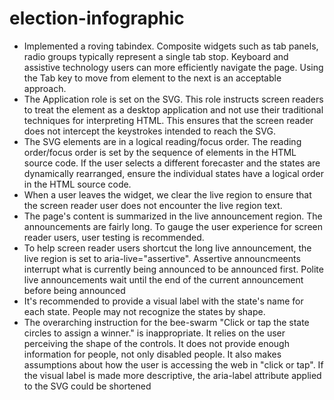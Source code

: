 # election-infographic

- Implemented a roving tabindex. Composite widgets such as tab panels, radio groups typically represent a single tab stop. Keyboard and assistive technology users can more efficiently navigate the page. Using the Tab key to move from element to the next is an acceptable approach.
- The Application role is set on the SVG. This role  instructs screen readers to treat the element as a desktop application and not use their traditional techniques for interpreting HTML. This ensures that the screen reader does not intercept the keystrokes intended to reach the SVG.
- The SVG elements are in a logical reading/focus order. The reading order/focus order is set by the sequence of elements in the HTML source code. If the user selects a different forecaster and the states are dynamically rearranged, ensure the individual states have a logical order in the HTML source code.
- When a user leaves the widget, we clear the live region to ensure that the screen reader user does not encounter the live region text.
- The page's content is summarized in the live announcement region. The announcements are fairly long. To gauge the user experience for screen reader users, user testing is recommended.
- To help screen reader users shortcut the long live announcement, the live region is set to aria-live="assertive". Assertive announcmeents interrupt what is currently being announced to be announced first. Polite live announcements wait until the end of the current announcement before being announced
- It's recommended to provide a visual label with the state's name for each state. People may not recognize the states by shape.
- The overarching instruction for the bee-swarm "Click or tap the state circles to assign a winner." is inappropriate. It relies on the user perceiving the shape of the controls. It does not provide enough information for people, not only disabled people. It also makes assumptions about how the user is accessing the web in "click or tap". If the visual label is made more descriptive, the aria-label attribute applied to the SVG could be shortened
